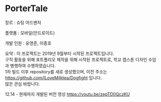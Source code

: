 # PorterTale

장르 : 슈팅 어드벤처

플랫폼 : 모바일(안드로이드)

개발 인원 : 유영준, 이종호


요약 : 이 프로젝트는 2019년 9월부터 시작된 프로젝트입니다.  
구직 활동을 위해 포트폴리오 제작을 위해 시작된 프로젝트로, 학교 캡스톤 디자인 수업과 병행하여 수행하였습니다.  
1차 빌드 이후 repository를 새로 생성했으며, 이전 주소는 https://github.com/ILoveMilktea/Dogfight 입니다.  
많은 관심 바랍니다.


12.14 - 현재까지 개발된 버전 영상 https://youtu.be/zepTD0QczKU  
